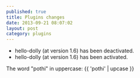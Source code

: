 ```yaml
---
published: true
title: Plugins changes
date: 2013-09-21 08:07:02
layout: post
category: plugins
---
```

+    hello-dolly (at version 1.6) has been deactivated.
+    hello-dolly (at version 1.6) has been activated.

The word "pothi" in uppercase: {{ 'pothi' | upcase }}

